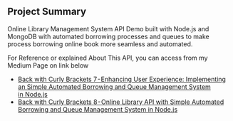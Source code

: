 ## Project Summary 
Online Library Management System API Demo built with Node.js and MongoDB with automated borrowing processes and queues to make process borrowing online book more seamless and automated.

For Reference or explained About This API, you can access from my Medium Page on link below
- [Back with Curly Brackets 7 - Enhancing User Experience: Implementing an Simple Automated Borrowing and Queue Management System in Node.js](https://medium.com/@kelanach "kelanach Medium Page")
- [Back with Curly Brackets 8 - Online Library API with Simple Automated Borrowing and Queue Management System in Node.js](https://medium.com/@kelanach "kelanach Medium Page")
